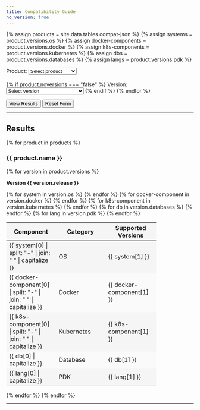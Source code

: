 ```yaml
---
title: Compatibility Guide
no_version: true
---
```


<!-- ## Form logic
Only product is displayed on page load
Hide version form if product is not selected
If (product) has been selected AND only has ("current") version, hide version form


## View results button

If (product + version), show compatible
If (product + version == "current" ), show compatible
If (missing product or version from dropdown selection) then throw error OR have default values
If product or version is missing, show nothing OR show error

## Reset button
Clicking reset button resets form AND results
Revert to page load state, only product is displayed

-->

<!-- VARIABLES -->
{% assign products = site.data.tables.compat-json %}
{% assign systems = product.versions.os %}
{% assign docker-components = product.versions.docker %}
{% assign k8s-components = product.versions.kubernetes %}
{% assign dbs = product.versions.databases %}
{% assign langs = product.versions.pdk %}

<form name="compat-form" id="compat-form" action="/compat-dropdown">
  Product: <select name="product" id="product-compat-dropdown">
    <option value="0" selected>Select product</option>
    {% for product in products %}
    <option value="{{ product.name }}">{{ product.name }}</option>
    </select>
    <!-- grab the selected value and use this to determine which version dropdown to show -->
    <!-- add a version dropdown if there is a version for that product -->
    <br><br>
    {% if product.noversions === "false" %}
      Version: <select name="version" id="version-compat-dropdown">
        <option value="0" selected>Select version</option>
        <option value="{{ product.versions[0].release }}">{{ product.versions[0].release }}</option>
      </select>
    {% endif %}
  {% endfor %}
</form>

<button type="button" onclick="getFormValues()">View Results</button>
<button type="button" onclick="resetForm()">Reset Form</button>

---

## Results

<!-- Test #3: One big table for all the things, per version -->

{% for product in products %}
<h3 id="{{ product.name }}">{{ product.name }}</h3>

{% for version in product.versions %}

**Version {{ version.release }}**

<table style="width: 80%; display: table; background-color: #f5f5f5">
  <thead>
    <th style="width: 33%"><b>Component</b></th>
    <th style="width: 33%"><b>Category</b></th>
    <th><b>Supported Versions</b></th>
  </thead>
  <tbody style="width: 80%">
  {% for system in version.os %}
    <tr>
      <td>{{ system[0] | split: "-" | join: " " | capitalize }}</td>
      <td> OS </td>
      <td>{{ system[1] }}</td>
    </tr>
  {% endfor %}
  {% for docker-component in version.docker %}
    <tr style="background-color: #fafafa">
      <td>{{ docker-component[0] | split: "-" | join: " " | capitalize }}</td>
      <td>Docker</td>
      <td>{{ docker-component[1] }}</td>
    </tr>
  {% endfor %}
  {% for k8s-component in version.kubernetes %}
    <tr>
      <td>{{ k8s-component[0] | split: "-" | join: " " | capitalize }}</td>
      <td>Kubernetes</td>
      <td>{{ k8s-component[1] }}</td>
    </tr>
  {% endfor %}
  {% for db in version.databases %}
    <tr style="background-color: #fafafa">
      <td>{{ db[0] | capitalize }}</td>
      <td>Database</td>
      <td>{{ db[1] }}</td>
    </tr>
  {% endfor %}
  {% for lang in version.pdk %}
    <tr>
      <td>{{ lang[0] | capitalize }}</td>
      <td>PDK</td>
      <td>{{ lang[1] }}</td>
    </tr>
  {% endfor %}
  </tbody>
</table>

{% endfor %}
{% endfor %}

---

<!-- Test #2: Pulled all version content into lists with literals, then printed
the value for each item.

{% for product in products %}
<h3 id="{{ product.name }}">{{ product.name }}</h3>

{% for version in product.versions %}
<h4 id="{{ version.release }}">{{ version.release }}</h4>

<!-- OS compatibility

* Amazon Linux: {{ version.os.amazon-linux }}
* Centos: {{ version.os.centos }}
* RHEL: {{ version.os.rhel }}
* Debian: {{ version.os.debian }}

<!-- Docker compatibility
**Docker components**

* Docker Engine: {{ version.docker.docker-engine }}

<!-- PDK language compatibility
**PDKs**
* Javascript: {{ version.pdk.nodejs }}
* Go: {{ version.pdk.golang }}

<!-- Database compatibility
**Databases**
* PostgreSQL: {{ version.databases.postgres }}
* Cassandra: {{ version.databases.cassandra }}

<!-- Kubernetes/KIC compatibility
**Kubernetes**

* Kong Ingress Controller: {{ version.kubernetes.kong-ingress-controller }}

{% endfor %}
{% endfor %}

---

<!-- Test #1: Separate tables for each category

{% for product in products %}
<h3 id="{{ product.name }}">{{ product.name }}</h3>

{% for version in product.versions %}
<h4 id="{{ version.release }}">{{ version.release }}</h4>

<table style="width: 100%">
<thead>
  <th><b>Operating Systems</b></th>
  <th><b>Supported Versions</b></th>
</thead>
  <tbody>
  <tr>
    <td>Amazon Linux</td>
    <td style="text-align: center">
    {{ version.os.amazon-linux }}
    </td>
  </tr>
  <tr>
    <td>Centos</td>
    <td style="text-align: center">
      {{ version.os.centos }}
    </td>
  </tr>
  <tr>
    <td>RHEL</td>
    <td style="text-align: center">
      {{ version.os.rhel }}
    </td>
  </tr>
  <tr>
    <td>Debian</td>
    <td style="text-align: center">
      {{ version.os.debian }}
    </td>
  </tr>
  </tbody>
</table>

<table style="width: 80%">
<thead>
  <th><b>Docker Components</b></th>
  <th><b>Supported Versions</b></th>
</thead>
  <tbody>
  <tr>
  <td>Docker Engine</td>
  <td>{{ version.docker.docker-engine }}</td>
  </tr>
</tbody>
</table>

<table style="width: 80%">
<thead>
  <th><b>PDK Languages</b></th>
  <th><b>Supported Versions</b></th>
</thead>
  <tbody>
  <tr>
    <td>Javascript</td>
    <td style="text-align: center">
      {{ version.pdk.nodejs }}
    </td>
  </tr>
  <tr>
    <td>Go</td>
    <td style="text-align: center">
      {{ version.pdk.golang }}
    </td>
  </tr>
  </tbody>
  </table>

<table style="width: 80%">
<thead>
  <th><b>Databases</b></th>
  <th><b>Supported Versions</b></th>
</thead>
  <tbody>
  <tr>
    <td>PostgreSQL</td>
    <td style="text-align: center">
      {{ version.databases.postgres }}
    </td>
  </tr>
  <tr>
    <td>Cassandra</td>
    <td style="text-align: center">
      {{ version.databases.cassandra }}
    </td>
  </tr>

  </tbody>
  </table>

<table style="width: 80%">
<thead>
  <th><b>Kubernetes</b></th>
  <th><b>Supported Versions</b></th>
</thead>
  <tbody>
  <tr>
    <td>
      Kong Ingress Controller
    </td>
    <td style="text-align: center">
      {{ version.kubernetes.kic }}
    </td>
  </tr>

  </tbody>
  </table>

  {% endfor %}

  {% endfor %}


-->
